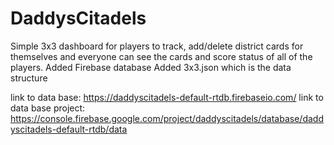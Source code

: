 # DaddysCitadels
Simple 3x3 dashboard for players to track, add/delete district cards for themselves and everyone can see the cards and score status of all of the players.
Added Firebase database 
Added 3x3.json which is the data structure

link to data base: https://daddyscitadels-default-rtdb.firebaseio.com/
link to data base project: https://console.firebase.google.com/project/daddyscitadels/database/daddyscitadels-default-rtdb/data

